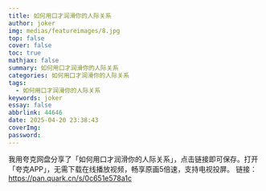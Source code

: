 ```yaml
---
title: 如何用口才润滑你的人际关系
author: joker
img: medias/featureimages/8.jpg
top: false
cover: false
toc: true
mathjax: false
summary: 如何用口才润滑你的人际关系
categories: 如何用口才润滑你的人际关系
tags:
  - 如何用口才润滑你的人际关系
keywords: joker
essay: false
abbrlink: 44646
date: 2025-04-20 23:38:43
coverImg:
password:
---
```


我用夸克网盘分享了「如何用口才润滑你的人际关系」，点击链接即可保存。打开「夸克APP」，无需下载在线播放视频，畅享原画5倍速，支持电视投屏。
链接：https://pan.quark.cn/s/0c651e578a1c
